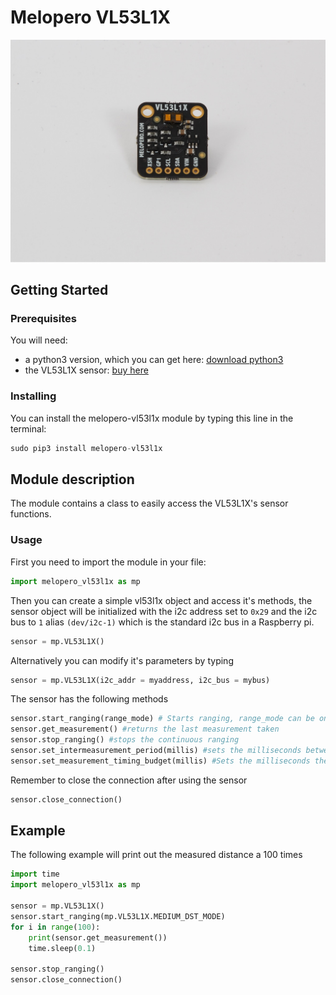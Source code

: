 # Melopero VL53L1X
![melopero logo](images/sensor.jpg?raw=true)

## Getting Started
### Prerequisites
You will need:
- a python3 version, which you can get here: [download python3](https://www.python.org/downloads/)
- the VL53L1X sensor: [buy here](https://www.melopero.com/shop/sensori/prossimita/melopero-vl53l1x-time-of-flight-long-distance-ranging-sensor-breakout/)

### Installing
You can install the melopero-vl53l1x module by typing this line in the terminal: 
```python
sudo pip3 install melopero-vl53l1x
```

## Module description
The module contains a class to easily access the VL53L1X's sensor functions.

### Usage
First you need to import the module in your file: 
```python
import melopero_vl53l1x as mp
```
Then you can create a simple vl53l1x object and access it's methods, the sensor object will be initialized with the i2c address set to `0x29` and the i2c bus to `1` alias `(dev/i2c-1)` which is the standard i2c bus in a Raspberry pi. 
```python 
sensor = mp.VL53L1X()
```
Alternatively you can modify it's parameters by typing
```python
sensor = mp.VL53L1X(i2c_addr = myaddress, i2c_bus = mybus)
```

The sensor has the following methods
```python 
sensor.start_ranging(range_mode) # Starts ranging, range_mode can be one of SHORT_DST_MODE, MEDIUM_DST_MODE, LONG_DST_MODE 
sensor.get_measurement() #returns the last measurement taken
sensor.stop_ranging() #stops the continuous ranging
sensor.set_intermeasurement_period(millis) #sets the milliseconds between measurements
sensor.set_measurement_timing_budget(millis) #Sets the milliseconds the sensor has to take a measurement, must be between [20ms, 1000ms]
```
Remember to close the connection after using the sensor
```python 
sensor.close_connection()
```

## Example
The following example will print out the measured distance a 100 times
```python 
import time
import melopero_vl53l1x as mp

sensor = mp.VL53L1X()
sensor.start_ranging(mp.VL53L1X.MEDIUM_DST_MODE)
for i in range(100):
    print(sensor.get_measurement())
    time.sleep(0.1)

sensor.stop_ranging()
sensor.close_connection()
